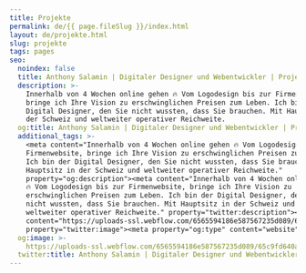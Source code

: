 ```yaml
---
title: Projekte
permalink: de/{{ page.fileSlug }}/index.html
layout: de/projekte.html
slug: projekte
tags: pages
seo:
  noindex: false
  title: Anthony Salamin | Digitaler Designer und Webentwickler | Projekte
  description: >-
    Innerhalb von 4 Wochen online gehen 🔥 Vom Logodesign bis zur Firmenwebsite,
    bringe ich Ihre Vision zu erschwinglichen Preisen zum Leben. Ich bin der
    Digital Designer, den Sie nicht wussten, dass Sie brauchen. Mit Hauptsitz in
    der Schweiz und weltweiter operativer Reichweite.
  og:title: Anthony Salamin | Digitaler Designer und Webentwickler | Projekte
  additional_tags: >-
    <meta content="Innerhalb von 4 Wochen online gehen 🔥 Vom Logodesign bis zur
    Firmenwebsite, bringe ich Ihre Vision zu erschwinglichen Preisen zum Leben.
    Ich bin der Digital Designer, den Sie nicht wussten, dass Sie brauchen. Mit
    Hauptsitz in der Schweiz und weltweiter operativer Reichweite."
    property="og:description"><meta content="Innerhalb von 4 Wochen online gehen
    🔥 Vom Logodesign bis zur Firmenwebsite, bringe ich Ihre Vision zu
    erschwinglichen Preisen zum Leben. Ich bin der Digital Designer, den Sie
    nicht wussten, dass Sie brauchen. Mit Hauptsitz in der Schweiz und
    weltweiter operativer Reichweite." property="twitter:description"><meta
    content="https://uploads-ssl.webflow.com/6565594186e587567235d089/65c9fd640a5453d9cbeb8ef0_opengraph%20de.jpg"
    property="twitter:image"><meta property="og:type" content="website">
  og:image: >-
    https://uploads-ssl.webflow.com/6565594186e587567235d089/65c9fd640a5453d9cbeb8ef0_opengraph%20de.jpg
  twitter:title: Anthony Salamin | Digitaler Designer und Webentwickler | Projekte
---
```



